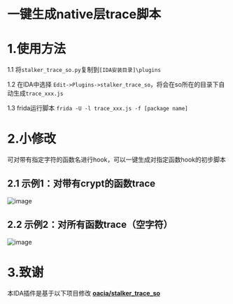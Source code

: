 # 一键生成native层trace脚本
# 1.使用方法
1.1 将```stalker_trace_so.py```复制到```[IDA安装目录]\plugins```

1.2 在IDA中选择  ```Edit->Plugins->stalker_trace_so```，将会在so所在的目录下自动生成```trace_xxx.js```

1.3 frida运行脚本  ```frida -U -l trace_xxx.js -f [package name]```

# 2.小修改
可对带有指定字符的函数名进行hook，可以一键生成对指定函数hook的初步脚本
## 2.1 示例1：对带有crypt的函数trace
![image](https://github.com/FBLeee/IDA_stalker_trace_so_/assets/50468890/4d5f4653-a99f-4f7c-b8c0-a576fe77f806)



## 2.2 示例2：对所有函数trace（空字符）
![image](https://github.com/FBLeee/IDA_stalker_trace_so_/assets/50468890/b9e3c299-810f-4708-bcaf-35f09f23cda5)


# 3.致谢
本IDA插件是基于以下项目修改
**[oacia/stalker_trace_so](https://github.com/oacia/stalker_trace_so)**
